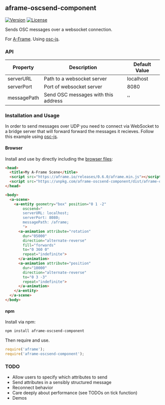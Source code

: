 ## aframe-oscsend-component

[![Version](http://img.shields.io/npm/v/aframe-oscsend-component.svg?style=flat-square)](https://npmjs.org/package/aframe-oscsend-component)
[![License](http://img.shields.io/npm/l/aframe-oscsend-component.svg?style=flat-square)](https://npmjs.org/package/aframe-oscsend-component)

Sends OSC messages over a websocket connection.

For [A-Frame](https://aframe.io).
Using [osc-js](https://github.com/adzialocha/osc-js/wiki/PureData-&-MaxMSP).

### API

| Property    | Description                         | Default Value |
| ----------- | ----------------------------------- | ------------- |
| serverURL   | Path to a websocket server          | localhost     |
| serverPort  | Port of websocket server            | 8080          |
| messagePath | Send OSC messages with this address | ''            |

### Installation and Usage

In order to send messages over UDP you need to connect via WebSocket to a bridge server that will
forward forward the messages it recieves. Follow this example using [osc-js](https://github.com/adzialocha/osc-js/wiki/PureData-&-MaxMSP). 

#### Browser

Install and use by directly including the [browser files](dist):

```html
<head>
  <title>My A-Frame Scene</title>
  <script src="https://aframe.io/releases/0.6.0/aframe.min.js"></script>
  <script src="https://unpkg.com/aframe-oscsend-component/dist/aframe-oscsend-component.min.js"></script>
</head>

<body>
  <a-scene>
    <a-entity geometry="box" position="0 1 -2"
        oscsend="
        serverURL: localhost;
        serverPort: 8080;
        messagePath: /aframe;
        ">
      <a-animation attribute="rotation"
        dur="05000"
        direction="alternate-reverse"        
        fill="forwards"
        to="0 360 0"
        repeat="indefinite">
      </a-animation>
      <a-animation attribute="position"
        dur="10000"
        direction="alternate-reverse"
        to="0 3 -3"
        repeat="indefinite">
      </a-animation>
    </a-entity>
  </a-scene>
</body>
```

<!-- If component is accepted to the Registry, uncomment this. -->
<!--
Or with [angle](https://npmjs.com/package/angle/), you can install the proper
version of the component straight into your HTML file, respective to your
version of A-Frame:

```sh
angle install aframe-oscsend-component
```
-->

#### npm

Install via npm:

```bash
npm install aframe-oscsend-component
```

Then require and use.

```js
require('aframe');
require('aframe-oscsend-component');
```
### TODO
* Allow users to specify which attributes to send
* Send attributes in a sensibly structured message
* Reconnect behavior
* Care deeply about performance (see TODOs on tick function)
* Demos